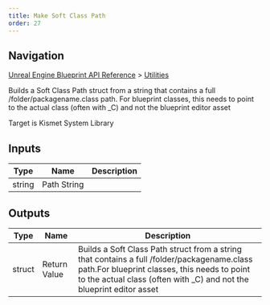 ```yaml
---
title: Make Soft Class Path
order: 27
---
```

## Navigation

[Unreal Engine Blueprint API Reference](https://dev.epicgames.com/documentation/en-us/unreal-engine/BlueprintAPI) > [Utilities](https://dev.epicgames.com/documentation/en-us/unreal-engine/BlueprintAPI/Utilities)

Builds a Soft Class Path struct from a string that contains a full /folder/packagename.class path.
For blueprint classes, this needs to point to the actual class (often with \_C) and not the blueprint editor asset

Target is Kismet System Library

## Inputs

| Type | Name | Description |
| --- | --- | --- |
| string | Path String |  |

## Outputs

| Type | Name | Description |
| --- | --- | --- |
| struct | Return Value | Builds a Soft Class Path struct from a string that contains a full /folder/packagename.class path.For blueprint classes, this needs to point to the actual class (often with \_C) and not the blueprint editor asset |
